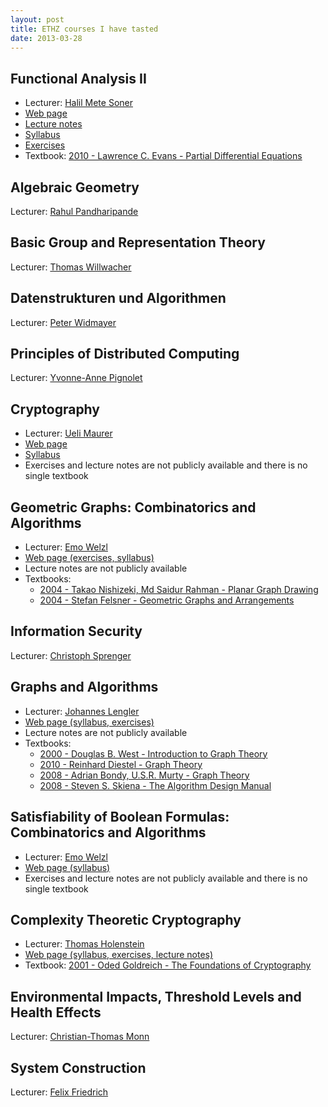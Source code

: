 ```yaml
---
layout: post
title: ETHZ courses I have tasted
date: 2013-03-28
---
```

## Functional Analysis II

* Lecturer: [Halil Mete Soner](http://www.math.ethz.ch/~hmsoner/background.html)
* [Web page](http://www.math.ethz.ch/education/bachelor/lectures/fs2013/math/fa2)
* [Lecture notes](http://www.math.ethz.ch/education/bachelor/lectures/fs2013/math/fa2/FA-I-II-26-8-08.pdf)
* [Syllabus](http://www.math.ethz.ch/education/bachelor/lectures/fs2013/math/fa2/syllabus.pdf)
* [Exercises](http://www.math.ethz.ch/education/bachelor/lectures/fs2013/math/fa2/uebungen)
* Textbook: [2010 - Lawrence C. Evans - Partial Differential Equations](http://www.ams.org/bookstore-getitem/item=GSM-19-R)

## Algebraic Geometry

Lecturer: [Rahul Pandharipande](http://www.math.ethz.ch/~rahul/cv.pdf)

## Basic Group and Representation Theory

Lecturer: [Thomas Willwacher](http://www.math.harvard.edu/~wilthoma/)

## Datenstrukturen und Algorithmen

Lecturer: [Peter Widmayer](http://www.inf.ethz.ch/~widmayer/)

## Principles of Distributed Computing

Lecturer: [Yvonne-Anne Pignolet](http://pignolet.webnode.com/)

## Cryptography

* Lecturer: [Ueli Maurer](http://www.crypto.ethz.ch/~maurer/)
* [Web page](http://www.crypto.ethz.ch/teaching/lectures/Krypto13/)
* [Syllabus](http://www.crypto.ethz.ch/teaching/lectures/Krypto13/info.pdf)
* Exercises and lecture notes are not publicly available and there is no single textbook

## Geometric Graphs: Combinatorics and Algorithms

* Lecturer: [Emo Welzl](http://www.inf.ethz.ch/personal/emo/)
* [Web page (exercises, syllabus)](http://www.ti.inf.ethz.ch/ew/lehre/GG13/)
* Lecture notes are not publicly available
* Textbooks:
  * [2004 - Takao Nishizeki, Md Saidur Rahman - Planar Graph Drawing](http://www.worldscientific.com/worldscibooks/10.1142/5648)
  * [2004 - Stefan Felsner - Geometric Graphs and Arrangements](http://www.springer.com/mathematics/geometry/book/978-3-528-06972-8)

## Information Security

Lecturer: [Christoph Sprenger](http://people.inf.ethz.ch/csprenge/Home.html)

## Graphs and Algorithms

* Lecturer: [Johannes Lengler](http://www.cadmo.ethz.ch/as/people/members/lenglerj)
* [Web page (syllabus, exercises)](http://www.cadmo.ethz.ch/education/lectures/FS13/graph_algo)
* Lecture notes are not publicly available
* Textbooks:
  * [2000 - Douglas B. West - Introduction to Graph Theory](http://www.pearson.ch/HigherEducation/MathematicsStatistics/AdvancedMathematics/1471/9780130144003/Introduction-to-Graph-Theory.aspx)
  * [2010 - Reinhard Diestel - Graph Theory](http://link.springer.com/book/10.1007/b100033/page/1)
  * [2008 - Adrian Bondy, U.S.R. Murty - Graph Theory](http://www.springer.com/new+%26+forthcoming+titles+%28default%29/book/978-1-84628-969-9)
  * [2008 - Steven S. Skiena - The Algorithm Design Manual](http://www.springer.com/computer/theoretical+computer+science/book/978-1-84800-069-8)

## Satisfiability of Boolean Formulas: Combinatorics and Algorithms

* Lecturer: [Emo Welzl](http://www.inf.ethz.ch/personal/emo/)
* [Web page (syllabus)](http://www.ti.inf.ethz.ch/ew/lehre/SAT13/)
* Exercises and lecture notes are not publicly available and there is no single textbook

## Complexity Theoretic Cryptography

* Lecturer: [Thomas Holenstein](http://www.complexity.ethz.ch/people/holthoma)
* [Web page (syllabus, exercises, lecture notes)](http://www.complexity.ethz.ch/education/Lectures/CtcFS13)
* Textbook: [2001 - Oded Goldreich - The Foundations of Cryptography](http://www.wisdom.weizmann.ac.il/~oded/foc-vol1.html)

## Environmental Impacts, Threshold Levels and Health Effects

Lecturer: [Christian-Thomas Monn](http://www.vvz.ethz.ch/Vorlesungsverzeichnis/dozentPre.do?dozide=10003163&semkez=2013S&lang=en&ansicht=1)

## System Construction

Lecturer: [Felix Friedrich](http://www.nativesystems.inf.ethz.ch/Main/FelixFriedrich)
